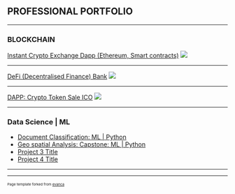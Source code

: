 ## PROFESSIONAL PORTFOLIO

---

### BLOCKCHAIN

[Instant Crypto Exchange Dapp (Ethereum, Smart contracts)](https://itznishant.github.io/CryptoExchangeDapp)
<img src="images/dummy_thumbnail.jpg?raw=true"/>

---
[DeFi (Decentralised Finance) Bank](https://github.com/itznishant/DeFi-Bank)
<img src="images/dummy_thumbnail.jpg?raw=true"/>

---
[DAPP: Crypto Token Sale ICO](https://itznishant.github.io/SASITokenDAPP)
<img src="images/dummy_thumbnail.jpg?raw=true"/>

---

### Data Science | ML

- [Document Classification: ML | Python](https://www.linkedin.com/pulse/ectd-document-classification-using-machine-learning-vemulakonda/)
- [Geo spatial Analysis: Capstone: ML | Python](https://www.linkedin.com/pulse/hyderabad-neighborhood-analysis-capstone-project-vemulakonda/)
- [Project 3 Title](http://example.com/)
- [Project 4 Title](http://example.com/)

---


---
<p style="font-size:8px">Page template forked from <a href="https://github.com/evanca/quick-portfolio">evanca</a></p>
<!-- Remove above link if you don't want to attibute -->
